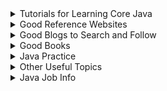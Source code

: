 <details><summary>Tutorials for Learning Core Java</summary>
<p>

- [Greenfoot Introducting Java using 2d Animation](https://www.greenfoot.org/doc/joy-of-code)
- [Princenton On-line Textbook](https://introcs.cs.princeton.edu/java/home/)
- [How To Do It In Java](https://howtodoinjava.com)
- [W3 School Java Tutorial](https://www.w3schools.com/java/)
- [Udacity Introduction to Java Course](http://horstmann.com/sjsu/cs046/)
- [Java Review in 60 Minutes](https://youtu.be/3Ky9MZyL8r4)
- [The Official Java Tutorials](https://docs.oracle.com/javase/tutorial/)
- [Udemy Java Programming Masterclass for Software Developers (around $10.00)](https://www.udemy.com/java-the-complete-java-developer-course/)
- [Udemy Java Tutorial for Complete Beginners (free)](https://www.udemy.com/course/java-tutorial/)
- [JavaBrains - Java and JavaScript Coverage](https://javabrains.io/topics/)
- [Beginners Book Java Tutorial](https://beginnersbook.com/java-tutorial-for-beginners-with-examples/)

</p>
</details>

<details><summary>Good Reference Websites</summary>
<p>
  
- [Survival Guide from Java WEB20](https://www.gettoby.com/p/3hk9v0vk0q5g)
- [Specific Lambda Java Class Info Done by a Former Student](https://github.com/austie702/java-glossary-tutorial.git)
- [Official Website for Spring](https://spring.io)
- [On Going Glossary for JX (started by Austin Howes)](https://github.com/austie702/java-glossary-tutorial.git)
- [TutorialsPoint Spring Framework](https://www.tutorialspoint.com/spring/index.htm)
- [Geeks for Geeks Java Programming](https://www.geeksforgeeks.org/java/)
- [Kode Java](https://kodejava.org/)
- [Jenkov Tutorials](http://tutorials.jenkov.com/)

</p>
</details>

<details><summary>Good Blogs to Search and Follow</summary>
<p>
  
- [Baeldung](https://www.baeldung.com)
- [Spring Frame Work Guru](https://springframework.guru)
- [Callicoder](https://www.callicoder.com/categories/java/)
- [DZone](https://dzone.com/)
- [Pivotal Spring Blog](https://spring.io/blog)
- [The Clean Coder](https://blog.cleancoder.com)
- [Harrison Brock - former student](https://harrisonbrock.blog/)

</p>
</details>

<details><summary>Good Books</summary>
<p>

- [Java Methods - my go to book for Core Java](http://www.skylit.com/jm.html)
- [Code Dated but set the foundation for Java Spring](https://www.amazon.com/Spring-REST-Balaji-Varanasi/dp/1484208242)
- [THE book on writing effective Java Code](https://www.amazon.com/Effective-Java-Joshua-Bloch-ebook/dp/B078H61SCH/)
- [Data Structures and Algorithms in Java](https://www.amazon.com/Data-Structures-Algorithms-Java-6th-ebook/dp/B00JDRQF8C/)
- [Cracking the Coding Interview](https://www.amazon.com/Cracking-Coding-Interview-Programming-Questions/dp/0984782850)
- [14 great Java books you need to read before you die](https://marcus-biel.com/must-reads/)

---

</p>
</details>

<details><summary>Java Practice</summary>
<p>

- [Space Battle Arena - Fun practice with Java! Requires some setting up and 2+ people for best results](http://mikeware.github.io/SpaceBattleArena/)
- [Robocode - Similar to Space Battle](https://robocode.sourceforge.io/)
- [Code Wars](https://www.codewars.com/)

---

</p>
</details>

<details><summary>Other Useful Topics</summary>
<p>
  
- [R!OT - Leading our community in capturing IoT opportunties](https://ncriot.org/)
- [An Introduction to Task-Oriented Programming](https://www.freecodecamp.org/news/dmpl/)
- [Top 5 machine learning libraries for Java](https://jaxenter.com/top-5-machine-learning-libraries-java-132091.html)
- [Build Your Own First Person Shooter / Survival Game in Unity Udemy (around $10.00)](https://www.udemy.com/course/build-your-own-first-person-shooter-survival-game-in-unity/)
- [High Scalability Websites](http://highscalability.com/)
- [Telosys: The Simplest and Lightest Code Generator](http://www.telosys.org/)

### GitHub

- [How to Unfork a repo on GitHub](https://dev.to/nickymeuleman/how-to-unfork-a-repo-on-github-2a8)
- [GitHub Learning Lab](https://lab.github.com/)

### Scrum

- [Learn scrum with Jira Software](https://www.atlassian.com/agile/tutorials/how-to-do-scrum-with-jira-software)
- [Life Cycle SDLC Scrum Step Step/](https://xbsoftware.com/blog/software-development-life-cycle-sdlc-scrum-step-step/)
- [The Scrum Handbook](https://www.scruminc.com/wp-content/uploads/2014/07/The-Scrum-Handbook.pdf)

### Jenkins

- [Build a Java app with Maven and Jenkins](https://jenkins.io/doc/tutorials/build-a-java-app-with-maven/)

### Centralized Configuration

- [From Spring.io](https://spring.io/guides/gs/centralized-configuration/)
- [Spring Cloud Configuration](https://cloud.spring.io/spring-cloud-static/spring-cloud-config/1.3.1.RELEASE/)
- [Continous Integration](https://www.martinfowler.com/articles/continuousIntegration.html)
- [How to Use the Spring Config Server](https://dzone.com/articles/using-spring-config-server)
- [Baeldung A Guide to Spring Boot Admin](https://www.baeldung.com/spring-boot-admin)

---

</p>
</details>

<details><summary>Java Job Info</summary>
<p>

- [Java job market trends for 2019 from Recallact](https://www.recallact.com/presentation/java-job-market-trends-2019)
- [Companies Using Java from Stackshare](https://stackshare.io/java)

### Job Sites

- [RemoteSome](https://www.remotesome.com/)
- [Huntr - Ground Control for Your Job Search](https://huntr.co/)

### Resume and such Job Tips

- [Make Your Job Application Robot-Proof](https://www.wsj.com/articles/make-your-job-application-robot-proof-11576492201?mod=hp_lead_pos12)
- [How to make a LinkedIn page that wows recruiters, according to the guy who overhauled its design](https://www.businessinsider.com/how-to-best-use-your-linkedin-page-2017-3)
- [Job Seekers: Here’s a Step-by-Step Guide on How to Write a Good Resume](https://www.thepennyhoarder.com/make-money/career/how-to-write-a-resume-guide/)

### Where to live

- [US Cities and Towns Info](https://www.citytowninfo.com/places)
- [Cost of Living Calculator from BestPlaces](https://www.bestplaces.net/cost-of-living/)
- [Cost of Living Calculator from Payscale](https://www.payscale.com/cost-of-living-calculator)

### Interview Preparation

- [Java Interview Prep and More - YouTube Channel](https://www.youtube.com/channel/UC1fLEeYICmo3O9cUsqIi7HA)
- [3 Month Coding Interview Preparation Bootcamp](https://medium.com/educative/3-month-coding-interview-bootcamp-904422926ce8)
- [Interview Cake](https://www.interviewcake.com/)

### Other Advice

- [How to do a code review](https://google.github.io/eng-practices/review/reviewer/)
- [HOW TO GET A JOB ANYWHERE WITH NO CONNECTIONS](https://cultivatedculture.com/how-to-get-a-job-anywhere-no-connections/)
- [Top-Paying IT Certifications: These Certs Could Make You Six Figures](https://www.comptia.org/blog/top-paying-it-certifications?utm_source=social&utm_campaign=best_blogs_2019)
- [Things You Should Do To Become A Top Quality Programmer](https://www.techworm.net/2016/04/things-become-top-quality-programmer.html)

---

</p>
</details>
